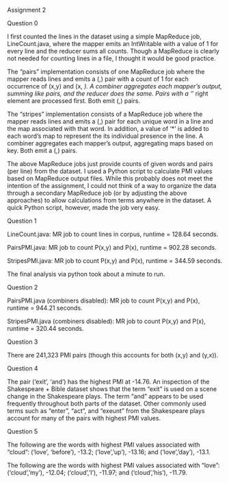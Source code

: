 Assignment 2

Question 0

I first counted the lines in the dataset using a simple MapReduce job, LineCount.java, where the mapper emits an IntWritable with a value of 1 for every line and the reducer sums all counts.  Though a MapReduce is clearly not needed for counting lines in a file, I thought it would be good practice.  

The “pairs” implementation consists of one MapReduce job where the mapper reads lines and emits a (<PairOfStrings>,<FloatWritable>) pair with a count of 1 for each occurrence of (x,y) and (x, *).  A combiner aggregates each mapper’s output, summing like pairs, and the reducer does the same.  Pairs with a ‘*’ right element are processed first.  Both emit (<PairofStrings>,<FloatWritable>) pairs.

The “stripes” implementation consists of a MapReduce job where the mapper reads lines and emits a (<Text>,<HMapSIW>) pair for each unique word in a line and the map associated with that word.  In addition, a value of ‘*’ is added to each word’s map to represent the its individual presence in the line.   A combiner aggregates each mapper’s output, aggregating maps based on key.  Both emit a (<Text>,<HMapSIW>) pairs. 

The above MapReduce jobs just provide counts of given words and pairs (per line) from the dataset.  I used a Python script to calculate PMI values based on MapReduce output files.  While this probably does not meet the intention of the assignment, I could not think of a way to organize the data through a secondary MapReduce job (or by adjusting the above approaches) to allow calculations from terms anywhere in the dataset.   A quick Python script, however, made the job very easy.

Question 1

LineCount.java:  MR job to count lines in corpus, runtime = 128.64 seconds.

PairsPMI.java:  MR job to count P(x,y) and P(x), runtime = 902.28 seconds.

StripesPMI.java:  MR job to count P(x,y) and P(x), runtime = 344.59 seconds.

The final analysis via python took about a minute to run.

Question 2

PairsPMI.java (combiners disabled):  MR job to count P(x,y) and P(x), runtime = 944.21 seconds.

StripesPMI.java (combiners disabled):  MR job to count P(x,y) and P(x), runtime = 320.44 seconds.

Question 3

There are 241,323 PMI pairs (though this accounts for both (x,y) and (y,x)).

Question 4

The pair (‘exit’, ‘and’) has the highest PMI at -14.76.  An inspection of the Shakespeare + Bible dataset shows that the term “exit” is used on a scene change in the Shakespeare plays.  The term “and” appears to be used frequently throughout both parts of the dataset.  Other commonly used terms such as “enter”, “act”, and “exeunt” from the Shakespeare plays account for many of the pairs with highest PMI values.

Question 5

The following are the words with highest PMI values associated with “cloud”: (‘love’, ‘before’), -13.2; (‘love’,’up’), -13.16; and (‘love’,’day’), -13.1.

The following are the words with highest PMI values associated with “love”: (‘cloud’,’my’), -12.04; (‘cloud’,’I’), -11.97; and (‘cloud’,’his’), -11.79.


